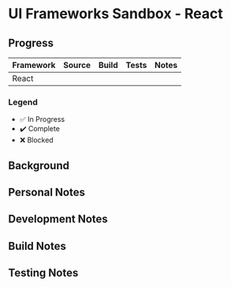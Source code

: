 # UI Frameworks Sandbox - React

## Progress

| Framework |      Source        |       Build        | Tests |        Notes       |
|-----------|:------------------:|:------------------:|:-----:|:------------------:|
| React     |                    |                    |       |                    |

### Legend

* :white_check_mark: In Progress
* :heavy_check_mark: Complete
* :x: Blocked

## Background

## Personal Notes

## Development Notes

## Build Notes

## Testing Notes